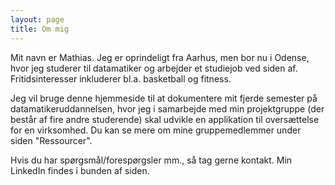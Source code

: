 ```yaml
---
layout: page
title: Om mig
---
```


Mit navn er Mathias. Jeg er oprindeligt fra Aarhus, men bor nu i Odense, hvor jeg studerer til datamatiker og arbejder et studiejob ved siden af. Fritidsinteresser inkluderer bl.a. basketball og fitness.

Jeg vil bruge denne hjemmeside til at dokumentere mit fjerde semester på datamatikeruddannelsen, hvor jeg i samarbejde med min projektgruppe (der består af fire andre studerende) skal udvikle en applikation til oversættelse for en virksomhed. Du kan se mere om mine gruppemedlemmer under siden "Ressourcer".

Hvis du har spørgsmål/forespørgsler mm., så tag gerne kontakt. Min LinkedIn findes i bunden af siden.
